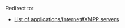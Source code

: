 Redirect to:

*   [List of applications/Internet#XMPP servers](/index.php/List_of_applications/Internet#XMPP_servers "List of applications/Internet")